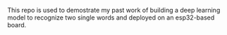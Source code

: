 This repo is used to demostrate my past work of building a deep learning model to recognize two single words and deployed on an esp32-based board.
